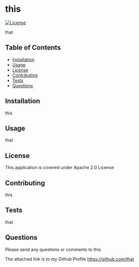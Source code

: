 
# this 

[![License](https://img.shields.io/badge/License-Apache_2.0-blue.svg)](https://opensource.org/licenses/Apache-2.0)

that

## Table of Contents
- [Installation](#Installation)
- [Usage](#Usage)
- [License](#License)
- [Contributing](#Contributing)
- [Tests](#Tests)
- [Questions](#Questions)

## Installation
this

## Usage
that

## License
This application is covered under Apache 2.0 License

## Contributing
this

## Tests 
that

## Questions
Please send any questions or comments to this 

The attached link is to my Github Profile https://github.com/that
     
